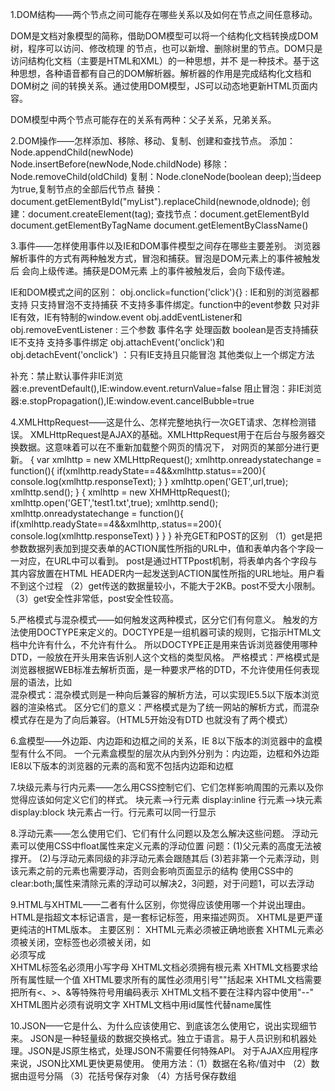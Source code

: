 1.DOM结构——两个节点之间可能存在哪些关系以及如何在节点之间任意移动。

DOM是文档对象模型的简称，借助DOM模型可以将一个结构化文档转换成DOM树，程序可以访问、修改梳理
的节点，也可以新增、删除树里的节点。DOM只是访问结构化文档（主要是HTML和XML）的一种思想，并不
是一种技术。基于这种思想，各种语音都有自己的DOM解析器。解析器的作用是完成结构化文档和DOM树之
间的转换关系。通过使用DOM模型，JS可以动态地更新HTML页面内容。

DOM模型中两个节点可能存在的关系有两种：父子关系，兄弟关系。


2.DOM操作——怎样添加、移除、移动、复制、创建和查找节点。
添加：Node.appendChild(newNode) Node.insertBefore(newNode,Node.childNode)
移除：Node.removeChild(oldChild)
复制：Node.cloneNode(boolean deep);当deep为true,复制节点的全部后代节点
替换：document.getElementById("myList").replaceChild(newnode,oldnode);
创建：document.createElement(tag);
查找节点：document.getElementById document.getElementByTagName document.getElementByClassName() 


3.事件——怎样使用事件以及IE和DOM事件模型之间存在哪些主要差别。
浏览器解析事件的方式有两种触发方式，冒泡和捕获。冒泡是DOM元素上的事件被触发后 会向上级传递。捕获是DOM元素
上的事件被触发后，会向下级传递。

IE和DOM模式之间的区别：
obj.onclick=function('click'){} : IE和别的浏览器都支持 只支持冒泡不支持捕获 不支持多事件绑定。function中的event参数
只对非IE有效，IE有特制的window.event
obj.addEventListener和obj.removeEventListener : 三个参数 事件名字 处理函数 boolean是否支持捕获
IE不支持 支持多事件绑定 
obj.attachEvent('onclick')和obj.detachEvent('onclick') ：只有IE支持且只能冒泡 其他类似上一个绑定方法

补充：禁止默认事件非IE浏览器:e.preventDefault(),IE:window.event.returnValue=false
阻止冒泡：非IE浏览器:e.stopPropagation(),IE:window.event.cancelBubble=true


4.XMLHttpRequest——这是什么、怎样完整地执行一次GET请求、怎样检测错误。
XMLHttpRequest是AJAX的基础。XMLHttpRequest用于在后台与服务器交换数据。这意味着可以在不重新加载整个网页的情况下，
对网页的某部分进行更新。
{
	var xmlhttp = new XMLHttpRequest();
	xmlhttp.onreadystatechange = function(){
		if(xmlhttp.readyState==4&&xmlhttp.status==200){
			console.log(xmlhttp.responseText);
		}
	}
	xmlhttp.open('GET',url,true);
	xmlhttp.send();
}
{
	xmlhttp = new XHMHttpRequest();
	xmlhttp.open('GET','test1.txt',true);
	xmlhttp.send();
	xmlhttp.onreadystatechange = function(){
		if(xmlhttp.readyState==4&&xmlhttp,.status==200){
			console.log(xmlhttp.responseText)
		}
	}
}
补充GET和POST的区别
（1）get是把参数数据列表加到提交表单的ACTION属性所指的URL中，值和表单内各个字段一一对应，在URL中可以看到。
post是通过HTTPpost机制，将表单内各个字段与其内容放置在HTML HEADER内一起发送到ACTION属性所指的URL地址。用户看不到这个过程
（2）get传送的数据量较小，不能大于2KB。post不受大小限制。
（3）get安全性非常低，post安全性较高。


5.严格模式与混杂模式——如何触发这两种模式，区分它们有何意义。
触发的方法使用DOCTYPE来定义的。DOCTYPE是一组机器可读的规则，它指示HTML文档中允许有什么，不允许有什么。
所以DOCTYPE正是用来告诉浏览器使用哪种DTD，一般放在开头用来告诉别人这个文档的类型风格。
严格模式：严格模式是浏览器根据WEB标准去解析页面，是一种要求严格的DTD，不允许使用任何表现层的语法，比如<br/>
混杂模式：混杂模式则是一种向后兼容的解析方法，可以实现IE5.5以下版本浏览器的渲染格式。
区分它们的意义：严格模式是为了统一网站的解析方式，而混杂模式存在是为了向后兼容。（HTML5开始没有DTD 也就没有了两个模式）


6.盒模型——外边距、内边距和边框之间的关系，IE 8以下版本的浏览器中的盒模型有什么不同。
一个元素盒模型的层次从内到外分别为：内边距，边框和外边距
IE8以下版本的浏览器的元素的高和宽不包括内边距和边框


7.块级元素与行内元素——怎么用CSS控制它们、它们怎样影响周围的元素以及你觉得应该如何定义它们的样式。
块元素-->行元素 display:inline 行元素-->块元素 display:block 块元素占一行。行元素可以同一行显示


8.浮动元素——怎么使用它们、它们有什么问题以及怎么解决这些问题。
浮动元素可以使用CSS中float属性来定义元素的浮动位置
问题：(1)父元素的高度无法被撑开。
(2)与浮动元素同级的非浮动元素会跟随其后
(3)若非第一个元素浮动，则该元素之前的元素也需要浮动，否则会影响页面显示的结构
使用CSS中的clear:both;属性来清除元素的浮动可以解决2，3问题，对于问题1，可以去浮动


9.HTML与XHTML——二者有什么区别，你觉得应该使用哪一个并说出理由。
HTML是指超文本标记语言，是一套标记标签，用来描述网页。
XHTML是更严谨更纯洁的HTML版本。
主要区别：
XHTML元素必须被正确地嵌套
XHTML元素必须被关闭，空标签也必须被关闭，如<br>必须写成<br/>
XHTML标签名必须用小写字母
XHTML文档必须拥有根元素
XHTML文档要求给所有属性赋一个值
XHTML要求所有的属性必须用引号""括起来
XHTML文档需要把所有<、>、&等特殊符号用编码表示
XHTML文档不要在注释内容中使用"--"
XHTML图片必须有说明文字
XHTML文档中用id属性代替name属性


10.JSON——它是什么、为什么应该使用它、到底该怎么使用它，说出实现细节来。
JSON是一种轻量级的数据交换格式。独立于语言。易于人员识别和机器处理。JSON是JS原生格式，处理JSON不需要任何特殊API。
对于AJAX应用程序来说，JSON比XML更快更易使用。
使用方法：（1）数据在名称/值对中
（2）数据由逗号分隔
（3）花括号保存对象
（4）方括号保存数组

